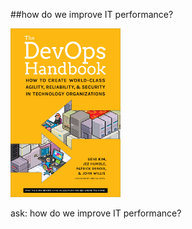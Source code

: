 <!-- .slide: data-background="resources/footer.svg" data-background-size="contain" data-background-position="bottom"  -->

##how do we improve IT performance?

<img class="plain" width="35%" height="35%" src="resources/devops-handbook.jpg" />


<aside class="notes">
  <p>
    ask: how do we improve IT performance?
  </p>
</aside>

<br/>
<br/>
<br/>
<br/>
<br/>
<br/>
<br/>
<br/>
<br/>
<br/>
<br/>
<br/>
<br/>
<br/>
<br/>
<br/>
<br/>
<br/>
<br/>
<br/>
<br/>
<br/>
<br/>
<br/>
<br/>
